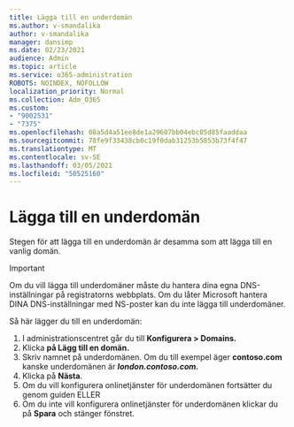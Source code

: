 ```yaml
---
title: Lägga till en underdomän
ms.author: v-smandalika
author: v-smandalika
manager: dansimp
ms.date: 02/23/2021
audience: Admin
ms.topic: article
ms.service: o365-administration
ROBOTS: NOINDEX, NOFOLLOW
localization_priority: Normal
ms.collection: Adm_O365
ms.custom:
- "9002531"
- "7375"
ms.openlocfilehash: 08a5d4a51ee8de1a29607bb04ebc05d85faaddaa
ms.sourcegitcommit: 78fe9f33438cb0c19f0dab31253b5853b73f4f47
ms.translationtype: MT
ms.contentlocale: sv-SE
ms.lasthandoff: 03/05/2021
ms.locfileid: "50525160"
---
```

# <a name="add-a-subdomain"></a>Lägga till en underdomän

Stegen för att lägga till en underdomän är desamma som att lägga till en vanlig domän. 

> [!IMPORTANT]
> Om du vill lägga till underdomäner måste du hantera dina egna DNS-inställningar på registratorns webbplats. Om du låter Microsoft hantera DINA DNS-inställningar med NS-poster kan du inte lägga till underdomäner. 

Så här lägger du till en underdomän:

1. I administrationscentret går du till **Konfigurera > Domains.**
2. Klicka **på Lägg till en domän.**
3. Skriv namnet på underdomänen. Om du till exempel äger **contoso.com** kanske underdomänen är **_london.contoso.com._**
4. Klicka på **Nästa**.
5. Om du vill konfigurera onlinetjänster för underdomänen fortsätter du genom guiden ELLER
6. Om du inte vill konfigurera onlinetjänster för underdomänen klickar du på **Spara** och stänger fönstret.

